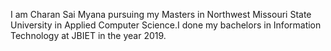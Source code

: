 I am Charan Sai Myana pursuing my Masters in Northwest Missouri State University in Applied Computer Science.I done my bachelors in Information Technology at JBIET in the year 2019.
